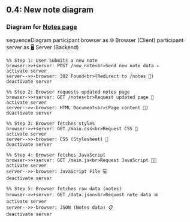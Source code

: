 ## 0.4: New note diagram

### Diagram for [Notes page](https://studies.cs.helsinki.fi/exampleapp/notes)

sequenceDiagram
participant browser as 🌐 Browser (Client)
participant server as 🖥️ Server (Backend)

    %% Step 1: User submits a new note
    browser->>+server: POST /new_note<br>Send new note data ✍️
    activate server
    server-->>-browser: 302 Found<br>(Redirect to /notes 🔄)
    deactivate server

    %% Step 2: Browser requests updated notes page
    browser->>+server: GET /notes<br>Request updated page 📄
    activate server
    server-->>-browser: HTML Document<br>(Page content 📑)
    deactivate server

    %% Step 3: Browser fetches styles
    browser->>+server: GET /main.css<br>Request CSS 🎨
    activate server
    server-->>-browser: CSS (Stylesheet) 🎨
    deactivate server

    %% Step 4: Browser fetches JavaScript
    browser->>+server: GET /main.js<br>Request JavaScript 🧑‍💻
    activate server
    server-->>-browser: JavaScript File 💻
    deactivate server

    %% Step 5: Browser fetches raw data (notes)
    browser->>+server: GET /data.json<br>Request note data 📊
    activate server
    server-->>-browser: JSON (Notes data) 📋
    deactivate server
